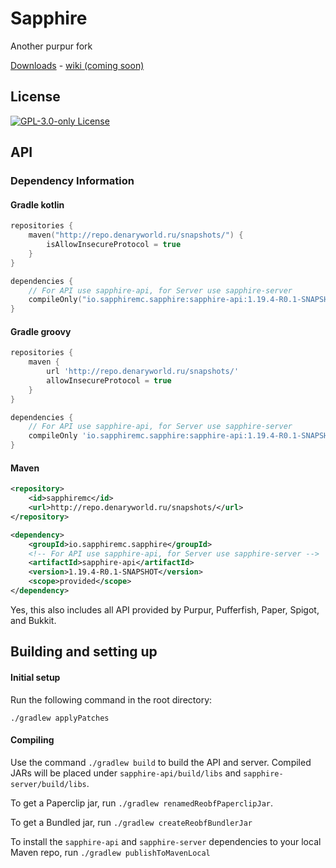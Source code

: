 [website]: https://denaryworld.ru
[downloads]: https://github.com/SapphireMC/Sapphire/releases/
[wiki]: https://github.com/SapphireMC/Sapphire/wiki/

# Sapphire

Another purpur fork

[Downloads][downloads] - [wiki (coming soon)][wiki]

## License
[![GPL-3.0-only License](https://img.shields.io/github/license/SapphireMC/Sapphire?&logo=github)](LICENSE)

## API

### Dependency Information

#### Gradle kotlin
```kotlin
repositories {
    maven("http://repo.denaryworld.ru/snapshots/") {
        isAllowInsecureProtocol = true
    }
}
```
```kotlin
dependencies {
    // For API use sapphire-api, for Server use sapphire-server
    compileOnly("io.sapphiremc.sapphire:sapphire-api:1.19.4-R0.1-SNAPSHOT")
}
```

#### Gradle groovy
```groovy
repositories {
    maven {
        url 'http://repo.denaryworld.ru/snapshots/'
        allowInsecureProtocol = true
    }
}
```
```groovy
dependencies {
    // For API use sapphire-api, for Server use sapphire-server
    compileOnly 'io.sapphiremc.sapphire:sapphire-api:1.19.4-R0.1-SNAPSHOT'
}
```

#### Maven
```xml
<repository>
    <id>sapphiremc</id>
    <url>http://repo.denaryworld.ru/snapshots/</url>
</repository>
```
```xml
<dependency>
    <groupId>io.sapphiremc.sapphire</groupId>
    <!-- For API use sapphire-api, for Server use sapphire-server -->
    <artifactId>sapphire-api</artifactId>
    <version>1.19.4-R0.1-SNAPSHOT</version>
    <scope>provided</scope>
</dependency>
```

Yes, this also includes all API provided by Purpur, Pufferfish, Paper, Spigot, and Bukkit.

## Building and setting up

#### Initial setup
Run the following command in the root directory:

```shell
./gradlew applyPatches
```

#### Compiling

Use the command `./gradlew build` to build the API and server. Compiled JARs
will be placed under `sapphire-api/build/libs` and `sapphire-server/build/libs`.

To get a Paperclip jar, run `./gradlew renamedReobfPaperclipJar`.

To get a Bundled jar, run `./gradlew createReobfBundlerJar`

To install the `sapphire-api` and `sapphire-server` dependencies to your local Maven repo, run `./gradlew publishToMavenLocal`

